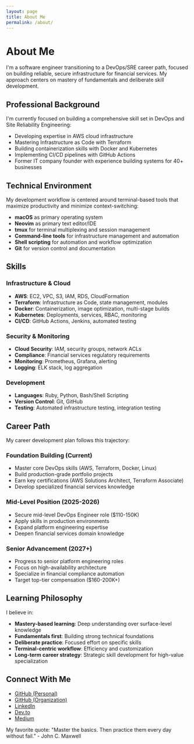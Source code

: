 ```yaml
---
layout: page
title: About Me
permalink: /about/
---
```


# About Me

I'm a software engineer transitioning to a DevOps/SRE career path, focused on building reliable, secure infrastructure for financial services. My approach centers on mastery of fundamentals and deliberate skill development.

<div class="content-section with-divider">
  <h2>Professional Background</h2>
  <p>I'm currently focused on building a comprehensive skill set in DevOps and Site Reliability Engineering:</p>
  <ul>
    <li>Developing expertise in AWS cloud infrastructure</li>
    <li>Mastering Infrastructure as Code with Terraform</li>
    <li>Building containerization skills with Docker and Kubernetes</li>
    <li>Implementing CI/CD pipelines with GitHub Actions</li>
    <li>Former IT company founder with experience building systems for 40+ businesses</li>
  </ul>
</div>

<div class="content-section with-divider">
  <h2>Technical Environment</h2>
  <p>My development workflow is centered around terminal-based tools that maximize productivity and minimize context-switching:</p>
  <ul>
    <li><strong>macOS</strong> as primary operating system</li>
    <li><strong>Neovim</strong> as primary text editor/IDE</li>
    <li><strong>tmux</strong> for terminal multiplexing and session management</li>
    <li><strong>Command-line tools</strong> for infrastructure management and automation</li>
    <li><strong>Shell scripting</strong> for automation and workflow optimization</li>
    <li><strong>Git</strong> for version control and documentation</li>
  </ul>
</div>

<div class="content-section with-divider">
  <h2>Skills</h2>
  
  <div class="skill-category with-divider">
    <h3>Infrastructure & Cloud</h3>
    <ul>
      <li><strong>AWS</strong>: EC2, VPC, S3, IAM, RDS, CloudFormation</li>
      <li><strong>Terraform</strong>: Infrastructure as Code, state management, modules</li>
      <li><strong>Docker</strong>: Containerization, image optimization, multi-stage builds</li>
      <li><strong>Kubernetes</strong>: Deployments, services, RBAC, monitoring</li>
      <li><strong>CI/CD</strong>: GitHub Actions, Jenkins, automated testing</li>
    </ul>
  </div>

  <div class="skill-category with-divider">
    <h3>Security & Monitoring</h3>
    <ul>
      <li><strong>Cloud Security</strong>: IAM, security groups, network ACLs</li>
      <li><strong>Compliance</strong>: Financial services regulatory requirements</li>
      <li><strong>Monitoring</strong>: Prometheus, Grafana, alerting</li>
      <li><strong>Logging</strong>: ELK stack, log aggregation</li>
    </ul>
  </div>

  <div class="skill-category no-divider">
    <h3>Development</h3>
    <ul>
      <li><strong>Languages</strong>: Ruby, Python, Bash/Shell Scripting</li>
      <li><strong>Version Control</strong>: Git, GitHub</li>
      <li><strong>Testing</strong>: Automated infrastructure testing, integration testing</li>
    </ul>
  </div>
</div>

<div class="content-section with-divider">
  <h2>Career Path</h2>
  <p>My career development plan follows this trajectory:</p>

  <div class="career-stage">
    <h3>Foundation Building (Current)</h3>
    <ul>
      <li>Master core DevOps skills (AWS, Terraform, Docker, Linux)</li>
      <li>Build production-grade portfolio projects</li>
      <li>Earn key certifications (AWS Solutions Architect, Terraform Associate)</li>
      <li>Develop specialized financial services knowledge</li>
    </ul>
  </div>

  <div class="career-stage">
    <h3>Mid-Level Position (2025-2026)</h3>
    <ul>
      <li>Secure mid-level DevOps Engineer role ($110-150K)</li>
      <li>Apply skills in production environments</li>
      <li>Expand platform engineering expertise</li>
      <li>Deepen financial services domain knowledge</li>
    </ul>
  </div>

  <div class="career-stage">
    <h3>Senior Advancement (2027+)</h3>
    <ul>
      <li>Progress to senior platform engineering roles</li>
      <li>Focus on high-availability architecture</li>
      <li>Specialize in financial compliance automation</li>
      <li>Target top-tier compensation ($160-200K+)</li>
    </ul>
  </div>
</div>

<div class="content-section with-divider">
  <h2>Learning Philosophy</h2>
  <p>I believe in:</p>
  <ul>
    <li><strong>Mastery-based learning</strong>: Deep understanding over surface-level knowledge</li>
    <li><strong>Fundamentals first</strong>: Building strong technical foundations</li>
    <li><strong>Deliberate practice</strong>: Focused effort on specific skills</li>
    <li><strong>Terminal-centric workflow</strong>: Efficiency and customization</li>
    <li><strong>Long-term career strategy</strong>: Strategic skill development for high-value specialization</li>
  </ul>
</div>

<div class="content-section no-divider">
  <h2>Connect With Me</h2>
  <ul class="connect-list">
    <li><a href="https://github.com/JoshuaMichaelHall">GitHub (Personal)</a></li>
    <li><a href="https://github.com/JoshuaMichaelHall-Tech">GitHub (Organization)</a></li>
    <li><a href="https://linkedin.com/in/joshuamichaelhall">LinkedIn</a></li>
    <li><a href="https://dev.to/joshuamichaelhall">Dev.to</a></li>
    <li><a href="https://medium.com/@joshuamichaelhall">Medium</a></li>
  </ul>
  
  <div class="quote">
    <p>My favorite quote: "Master the basics. Then practice them every day without fail." - John C. Maxwell</p>
  </div>
</div>